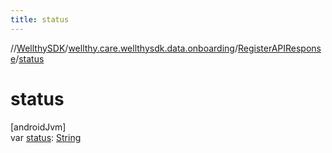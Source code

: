 ```yaml
---
title: status
---
```

//[WellthySDK](../../../index.html)/[wellthy.care.wellthysdk.data.onboarding](../index.html)/[RegisterAPIResponse](index.html)/[status](status.html)



# status



[androidJvm]\
var [status](status.html): [String](https://kotlinlang.org/api/latest/jvm/stdlib/kotlin/-string/index.html)




